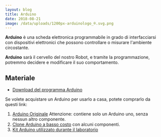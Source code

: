 ```yaml
---
layout: blog
title: Arduino
date: 2018-08-21
image: /data/uploads/1200px-arduinologo_®.svg.png
---
```

**Arduino** è una scheda elettronica programmabile in grado di interfacciarsi con dispositivi elettronici che possono controllare o misurare l'ambiente circostante.

**Arduino** sarà il cervello del nostro Robot, e tramite la programmazione, potremmo decidere e modificare il suo comportamento.

## Materiale

- [Download del programma Arduino](https://www.arduino.cc/en/Main/Software)

Se volete acquistare un Arduino per usarlo a casa, potete comprarlo da questi link:

1. [Arduino Originale](https://www.amazon.it/Arduino-Uno-Rev3-Scheda-microcontrollore/dp/B008GRTSV6/ref=as_li_ss_tl?ie=UTF8&qid=1534844069&sr=8-3&keywords=arduino&linkCode=ll1&tag=ludusrusso-21&linkId=d811883b1c20ed89dfcf70908f0ea4ae&language=it_IT) Attenzione: contiene solo un Arduino uno, senza nessun altro componente.
2. [Clone Arduino a basso costo](https://www.amazon.it/gp/product/B01L1XRUKW/ref=as_li_ss_tl?ie=UTF8&th=1&linkCode=ll1&tag=ludusrusso-21&linkId=66d52cdc84476f2b046d238d6ac2ab56&language=it_IT) con alcuni componenti.
3. [Kit Arduino utilizzato durante il laboratorio](https://www.amazon.it/Elegoo-Progetto-Principianti-Tutorial-Apprendimento/dp/B01N921CM2/ref=as_li_ss_tl?ie=UTF8&qid=1534844069&sr=8-1&keywords=arduino&linkCode=ll1&tag=ludusrusso-21&linkId=7eb6aca2c48d48be6e1c58b7b48604b1&language=it_IT)

